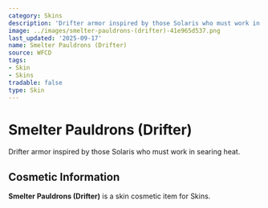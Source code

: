 ```yaml
---
category: Skins
description: 'Drifter armor inspired by those Solaris who must work in searing heat. '
image: ../images/smelter-pauldrons-(drifter)-41e965d537.png
last_updated: '2025-09-17'
name: Smelter Pauldrons (Drifter)
source: WFCD
tags:
- Skin
- Skins
tradable: false
type: Skin
---
```


# Smelter Pauldrons (Drifter)

Drifter armor inspired by those Solaris who must work in searing heat. 

## Cosmetic Information

**Smelter Pauldrons (Drifter)** is a skin cosmetic item for Skins.

